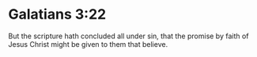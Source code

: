 # Galatians 3:22

But the scripture hath concluded all under sin, that the promise by faith of Jesus Christ might be given to them that believe.